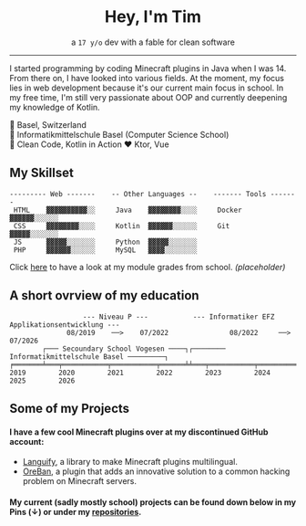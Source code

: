 <h1 align="center">Hey, I'm Tim</h1>
<p align="center">a <code>17 y/o</code> dev with a fable for clean software</p>

---

I started programming by coding Minecraft plugins in Java when I was 14. From there on, I have looked into various fields. At the moment, my focus lies in web development because it's our current main focus in school. In my free time, I'm still very passionate about OOP and currently deepening my knowledge of Kotlin.

📍 Basel, Switzerland<br>
🏫 Informatikmittelschule Basel (Computer Science School)<br>
📖 Clean Code, Kotlin in Action
❤️ Ktor, Vue

## My Skillset

```
--------- Web -------    -- Other Languages --    ------- Tools -------
 HTML    ▓▓▓▓▓▓▓▓▓▓░░     Java    ▓▓▓▓▓▓▓▓░░░░     Docker  ▓▓▓▓▓▓░░░░░░
 CSS     ▓▓▓▓▓▓▓▓░░░░     Kotlin  ▓▓▓▓▓▓░░░░░░     Git     ▓▓▓▓▓░░░░░░░
 JS      ▓▓▓▓▓░░░░░░░     Python  ▓▓▓▓▓░░░░░░░
 PHP     ▓▓▓▓▓▓░░░░░░     MySQL   ▓▓▓▓░░░░░░░░
```

Click [here](https://github.com/user-attachments/files/15968857/Modulnotenubersicht_Peter_Muster.pdf "Module grades placeholder") to have a look at my module grades from school. *(placeholder)*

## A short ovrview of my education

```
                  --- Niveau P ---           --- Informatiker EFZ Applikationsentwicklung ---
              08/2019    ──>    07/2022               08/2022     ──>      07/2026
        ┌─── Secoundary School Vogesen ────┐┌──────── Informatikmittelschule Basel ─────────┐
╒═══════╧═══╤═══════════╤═══════════╤══════╧╧═══╤═══════════╤═══════════╤═══════════╤═══════╧════>
2019        2020        2021        2022        2023        2024        2025        2026
```

## Some of my Projects
#### I have a few cool Minecraft plugins over at my discontinued GitHub account:
- [Languify](https://github.com/Hekates/Languify), a library to make Minecraft plugins multilingual.
- [OreBan](https://github.com/Hekates/OreBan), a plugin that adds an innovative solution to a common hacking problem on Minecraft servers.

#### My current (sadly mostly school) projects can be found down below in my Pins (↓) or under my [repositories](https://github.com/timlandolt?tab=repositories).
